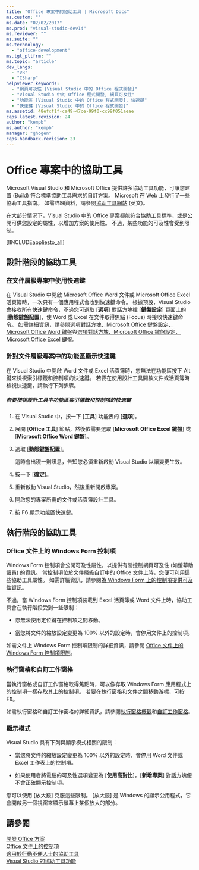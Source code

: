 ```yaml
---
title: "Office 專案中的協助工具 | Microsoft Docs"
ms.custom: ""
ms.date: "02/02/2017"
ms.prod: "visual-studio-dev14"
ms.reviewer: ""
ms.suite: ""
ms.technology: 
  - "office-development"
ms.tgt_pltfrm: ""
ms.topic: "article"
dev_langs: 
  - "VB"
  - "CSharp"
helpviewer_keywords: 
  - "網頁可及性 [Visual Studio 中的 Office 程式開發]"
  - "Visual Studio 中的 Office 程式開發, 網頁可及性"
  - "功能區 [Visual Studio 中的 Office 程式開發], 快速鍵"
  - "快速鍵 [Visual Studio 中的 Office 程式開發]"
ms.assetid: 48efcf1f-ca49-47ce-99f0-cc99f051aeae
caps.latest.revision: 24
author: "kempb"
ms.author: "kempb"
manager: "ghogen"
caps.handback.revision: 23
---
```

# Office 專案中的協助工具
  Microsoft Visual Studio 和 Microsoft Office 提供許多協助工具功能，可讓您建置 \(Build\) 符合標準協助工具需求的自訂方案。  Microsoft 在 Web 上發行了一些協助工具指南。  如需詳細資料，請參閱[協助工具網站](http://go.microsoft.com/fwlink/?LinkID=37113) \(英文\)。  
  
 在大部分情況下，Visual Studio 中的 Office 專案都能符合協助工具標準，或是公開可供您設定的屬性，以增加方案的使用性。  不過，某些功能的可及性會受到限制。  
  
 [!INCLUDE[appliesto_all](../vsto/includes/appliesto-all-md.md)]  
  
## 設計階段的協助工具  
  
### 在文件層級專案中使用快速鍵  
 在 Visual Studio 中開啟 Microsoft Office Word 文件或 Microsoft Office Excel 活頁簿時，一次只有一個應用程式會收到快速鍵命令。  根據預設，Visual Studio 會接收所有快速鍵命令，不過您可選取 \[**選項**\] 對話方塊裡 \[**鍵盤設定**\] 頁面上的 \[**動態鍵盤配置**\]，使 Word 或 Excel 在文件取得焦點 \(Focus\) 時接收快速鍵命令。  如需詳細資訊，請參閱[選項對話方塊、Microsoft Office 鍵盤設定、Microsoft Office Word 鍵盤](../vsto/microsoft-office-word-keyboard-microsoft-office-keyboard-settings-options-dialog-box.md)與[選項對話方塊、Microsoft Office 鍵盤設定、Microsoft Office Excel 鍵盤](../vsto/microsoft-office-excel-keyboard-microsoft-office-keyboard-settings-options-dialog-box.md)。  
  
### 針對文件層級專案中的功能區顯示快速鍵  
 在 Visual Studio 中開啟 Word 文件或 Excel 活頁簿時，您無法在功能區按下 Alt 鍵來檢視索引標籤和控制項的快速鍵。  若要在使用設計工具開啟文件或活頁簿時檢視快速鍵，請執行下列步驟。  
  
##### 若要檢視設計工具中功能區索引標籤和控制項的快速鍵  
  
1.  在 Visual Studio 中，按一下 \[**工具**\] 功能表的 \[**選項**\]。  
  
2.  展開 \[**Office 工具**\] 節點，然後依需要選取 \[**Microsoft Office Excel 鍵盤**\] 或 \[**Microsoft Office Word 鍵盤**\]。  
  
3.  選取 \[**動態鍵盤配置**\]。  
  
     這時會出現一則訊息，告知您必須重新啟動 Visual Studio 以讓變更生效。  
  
4.  按一下 \[**確定**\]。  
  
5.  重新啟動 Visual Studio，然後重新開啟專案。  
  
6.  開啟您的專案所需的文件或活頁簿設計工具。  
  
7.  按 F6 顯示功能區快速鍵。  
  
## 執行階段的協助工具  
  
### Office 文件上的 Windows Form 控制項  
 Windows Form 控制項會公開可及性屬性，以提供有關控制網頁可及性 \(如螢幕助讀員\) 的資訊。  當控制項位於文件層級自訂中的 Office 文件上時，您便可利用這些協助工具屬性。  如需詳細資訊，請參閱[為 Windows Form 上的控制項提供可及性資訊](http://msdn.microsoft.com/library/887dee6f-5059-4d57-957d-7c6fcd4acb10)。  
  
 不過，當 Windows Form 控制項裝載到 Excel 活頁簿或 Word 文件上時，協助工具會在執行階段受到一些限制：  
  
-   您無法使用定位鍵在控制項之間移動。  
  
-   當您將文件的縮放設定變更為 100% 以外的設定時，會停用文件上的控制項。  
  
 如需文件上 Windows Form 控制項限制的詳細資訊，請參閱 [Office 文件上的 Windows Form 控制項限制](../vsto/limitations-of-windows-forms-controls-on-office-documents.md)。  
  
### 執行窗格和自訂工作窗格  
 當執行窗格或自訂工作窗格取得焦點時，可以像存取 Windows Form 應用程式上的控制項一樣存取其上的控制項。  若要在執行窗格和文件之間移動游標，可按 **F6**。  
  
 如需執行窗格和自訂工作窗格的詳細資訊，請參閱[執行窗格概觀](../vsto/actions-pane-overview.md)和[自訂工作窗格](../vsto/custom-task-panes.md)。  
  
### 顯示模式  
 Visual Studio 具有下列與顯示模式相關的限制：  
  
-   當您將文件的縮放設定變更為 100% 以外的設定時，會停用 Word 文件或 Excel 工作表上的控制項。  
  
-   如果使用者將電腦的可及性選項變更為 \[**使用高對比**\]，\[**新增專案**\] 對話方塊便不會正確顯示控制項。  
  
 您可以使用 \[放大鏡\] 克服這些限制。  \[放大鏡\] 是 Windows 的顯示公用程式，它會開啟另一個視窗來顯示螢幕上某個放大的部分。  
  
## 請參閱  
 [開發 Office 方案](../vsto/developing-office-solutions.md)   
 [Office 文件上的控制項](../vsto/controls-on-office-documents.md)   
 [適用於行動不便人士的協助工具](../ide/reference/accessibility-for-people-with-disabilities.md)   
 [Visual Studio 的協助工具功能](../ide/reference/accessibility-features-of-visual-studio.md)  
  
  